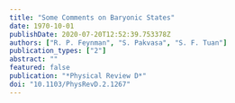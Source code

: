 ```yaml
---
title: "Some Comments on Baryonic States"
date: 1970-10-01
publishDate: 2020-07-20T12:52:39.753378Z
authors: ["R. P. Feynman", "S. Pakvasa", "S. F. Tuan"]
publication_types: ["2"]
abstract: ""
featured: false
publication: "*Physical Review D*"
doi: "10.1103/PhysRevD.2.1267"
---
```


